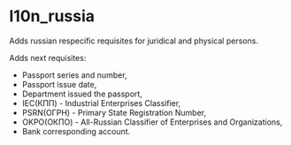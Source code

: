 # l10n_russia
Adds russian respecific requisites for juridical and physical persons.

Adds next requisites:
- Passport series and number,
- Passport issue date,
- Department issued the passport,
- IEC(КПП) - Industrial Enterprises Classifier,
- PSRN(ОГРН) - Primary State Registration Number,
- OKPO(ОКПО) - All-Russian Classifier of Enterprises and Organizations,
- Bank corresponding account.
